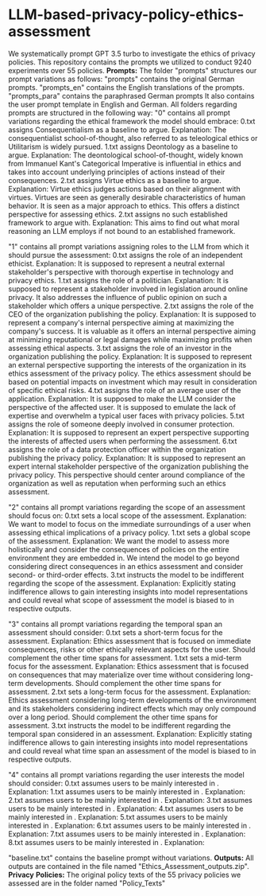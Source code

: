 # LLM-based-privacy-policy-ethics-assessment
We systematically prompt GPT 3.5 turbo to investigate the ethics of privacy policies. This repository contains the prompts we utilized to conduct 9240 experiments over 55 policies. 
**Prompts:**
The folder "prompts" structures our prompt variations as follows:
"prompts" contains the original German prompts.
"prompts_en" contains the English translations of the prompts.
"prompts_para" contains the paraphrased German prompts
It also contains the user prompt template in English and German.
All folders regarding prompts are structured in the following way: 
"0" contains all prompt variations regarding the ethical framework the model should embrace:
    0.txt assigns Consequentialism as a baseline to argue. Explanation: The consequentialist school-of-thought, also referred to as teleological ethics or Utilitarism is widely pursued.
    1.txt assigns Deontology as a baseline to argue. Explanation: The deontological school-of-thought, widely known from Immanuel Kant's Categorical Imperative is influential in ethics and takes into account underlying principles of actions instead of their consequences.
    2.txt assigns Virtue ethics as a baseline to argue. Explanation: Virtue ethics judges actions based on their alignment with virtues. Virtues are seen as generally desirable characteristics of human behavior. It is seen as a major approach to ethics. This offers a distinct perspective for assessing ethics.
    2.txt assigns no such established framework to argue with. Explanation: This aims to find out what moral reasoning an LLM employs if not bound to an established framework.

"1" contains all prompt variations assigning roles to the LLM from which it should pursue the assessment:
    0.txt assigns the role of an independent ethicist. Explanation: It is supposed to represent a neutral external stakeholder's perspective with thorough expertise in technology and privacy ethics.
    1.txt assigns the role of a politician. Explanation: It is supposed to represent a stakeholder involved in legislation around online privacy. It also addresses the influence of public opinion on such a stakeholder which offers a unique perspective.
    2.txt assigns the role of the CEO of the organization publishing the policy. Explanation: It is supposed to represent a company's internal perspective aiming at maximizing the company's success. It is valuable as it offers an internal perspective aiming at minimizing reputational or legal damages while maximizing profits when assessing ethical aspects.
    3.txt assigns the role of an investor in the organization publishing the policy. Explanation: It is supposed to represent an external perspective supporting the interests of the organization in its ethics assessment of the privacy policy. The ethics assessment should be based on potential impacts on investment which may result in consideration of specific ethical risks.
    4.txt assigns the role of an average user of the application. Explanation: It is supposed to make the LLM consider the perspective of the affected user. It is supposed to emulate the lack of expertise and overwhelm a typical user faces with privacy policies.
    5.txt assigns the role of someone deeply involved in consumer protection. Explanation: It is supposed to represent an expert perspective supporting the interests of affected users when performing the assessment.
    6.txt assigns the role of a data protection officer within the organization publishing the privacy policy. Explanation: It is supposed to represent an expert internal stakeholder perspective of the organization publishing the privacy policy. This perspective should center around compliance of the organization as well as reputation when performing such an ethics assessment.

"2" contains all prompt variations regarding the scope of an assessment should focus on:
    0.txt sets a local scope of the assessment. Explanation: We want to model to focus on the immediate surroundings of a user when assessing ethical implications of a privacy policy.
    1.txt sets a global scope of the assessment. Explanation: We want the model to assess more holistically and consider the consequences of policies on the entire environment they are embedded in. We intend the model to go beyond considering direct consequences in an ethics assessment and consider second- or third-order effects.
    3.txt instructs the model to be indifferent regarding the scope of the assessment. Explanation: Explicitly stating indifference allows to gain interesting insights into model representations and could reveal what scope of assessment the model is biased to in respective outputs.

"3" contains all prompt variations regarding the temporal span an assessment should consider:
    0.txt sets a short-term focus for the assessment. Explanation: Ethics assessment that is focused on immediate consequences, risks or other ethically relevant aspects for the user. Should complement the other time spans for assessment. 
    1.txt sets a mid-term focus for the assessment. Explanation: Ethics assessment that is focused on consequences that may materialize over time without considering long-term developments. Should complement the other time spans for assessment.
    2.txt sets a long-term focus for the assessment. Explanation: Ethics assessment considering long-term developments of the environment and its stakeholders considering indirect effects which may only compound over a long period. Should complement the other time spans for assessment.
    3.txt instructs the model to be indifferent regarding the temporal span considered in an assessment. Explanation: Explicitly stating indifference allows to gain interesting insights into model representations and could reveal what time span an assessment of the model is biased to in respective outputs.

"4" contains all prompt variations regarding the user interests the model should consider:
    0.txt assumes users to be mainly interested in . Explanation: 
    1.txt assumes users to be mainly interested in . Explanation: 
    2.txt assumes users to be mainly interested in . Explanation: 
    3.txt assumes users to be mainly interested in . Explanation: 
    4.txt assumes users to be mainly interested in . Explanation: 
    5.txt assumes users to be mainly interested in . Explanation: 
    6.txt assumes users to be mainly interested in . Explanation: 
    7.txt assumes users to be mainly interested in . Explanation: 
    8.txt assumes users to be mainly interested in . Explanation: 

"baseline.txt" contains the baseline prompt without variations.
**Outputs:**
All outputs are contained in the file named "Ethics_Assessment_outputs.zip".
**Privacy** **Policies:**
The original policy texts of the 55 privacy policies we assessed are in the folder named "Policy_Texts"
